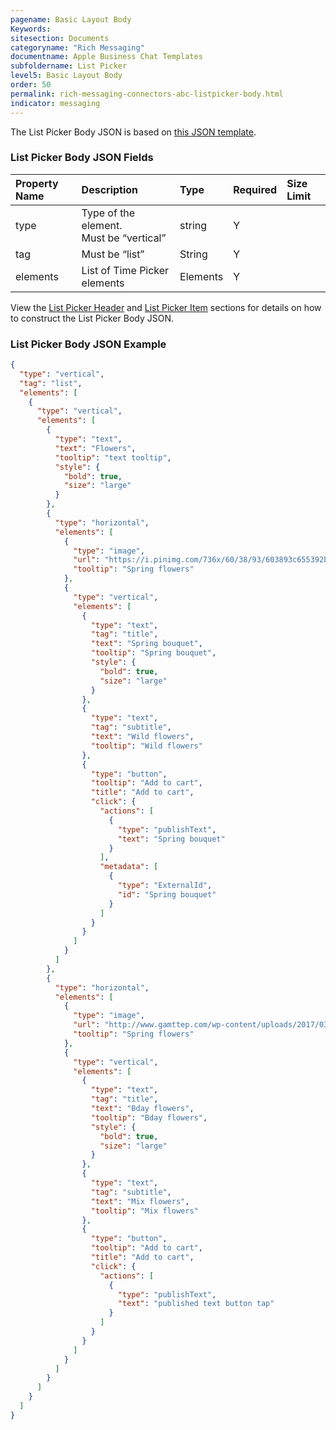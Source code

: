 ```yaml
---
pagename: Basic Layout Body
Keywords:
sitesection: Documents
categoryname: "Rich Messaging"
documentname: Apple Business Chat Templates
subfoldername: List Picker
level5: Basic Layout Body
order: 50
permalink: rich-messaging-connectors-abc-listpicker-body.html
indicator: messaging
---
```


The List Picker Body JSON is based on [this JSON template](rich-messaging-connectors-abc-listpicker-layout.html#body-json-template).

### List Picker Body JSON Fields

| Property Name | Description | Type | Required | Size Limit |
| :--- | :--- | :--- | :--- | :--- |
| type | Type of the element. <br/> Must be “vertical” | string | Y |  |
| tag | Must be “list” | String | Y |  |
| elements | List of Time Picker elements  | Elements | Y |  |

View the [List Picker Header](rich-messaging-connectors-abc-listpicker-body-header.html) and [List Picker Item](rich-messaging-connectors-abc-listpicker-body-item.html) sections for details on how to construct the List Picker Body JSON.

### List Picker Body JSON Example

```json
{
  "type": "vertical",
  "tag": "list",
  "elements": [
    {
      "type": "vertical",
      "elements": [
        {
          "type": "text",
          "text": "Flowers",
          "tooltip": "text tooltip",
          "style": {
            "bold": true,
            "size": "large"
          }
        },
        {
          "type": "horizontal",
          "elements": [
            {
              "type": "image",
              "url": "https://i.pinimg.com/736x/60/38/93/603893c655392b2c623a516f0a8c014c--wildflower-bouquet-dahlia-bouquet.jpg",
              "tooltip": "Spring flowers"
            },
            {
              "type": "vertical",
              "elements": [
                {
                  "type": "text",
                  "tag": "title",
                  "text": "Spring bouquet",
                  "tooltip": "Spring bouquet",
                  "style": {
                    "bold": true,
                    "size": "large"
                  }
                },
                {
                  "type": "text",
                  "tag": "subtitle",
                  "text": "Wild flowers",
                  "tooltip": "Wild flowers"
                },
                {
                  "type": "button",
                  "tooltip": "Add to cart",
                  "title": "Add to cart",
                  "click": {
                    "actions": [
                      {
                        "type": "publishText",
                        "text": "Spring bouquet"
                      }
                    ],
                    "metadata": [
                      {
                        "type": "ExternalId",
                        "id": "Spring bouquet"
                      }
                    ]
                  }
                }
              ]
            }
          ]
        },
        {
          "type": "horizontal",
          "elements": [
            {
              "type": "image",
              "url": "http://www.gamttep.com/wp-content/uploads/2017/03/wedding-bouquets-flowers-pleasant-design-ideas-13-1000-ideas-about-on-pinterest.jpg",
              "tooltip": "Spring flowers"
            },
            {
              "type": "vertical",
              "elements": [
                {
                  "type": "text",
                  "tag": "title",
                  "text": "Bday flowers",
                  "tooltip": "Bday flowers",
                  "style": {
                    "bold": true,
                    "size": "large"
                  }
                },
                {
                  "type": "text",
                  "tag": "subtitle",
                  "text": "Mix flowers",
                  "tooltip": "Mix flowers"
                },
                {
                  "type": "button",
                  "tooltip": "Add to cart",
                  "title": "Add to cart",
                  "click": {
                    "actions": [
                      {
                        "type": "publishText",
                        "text": "published text button tap"
                      }
                    ]
                  }
                }
              ]
            }
          ]
        }
      ]
    }
  ]
}
```

